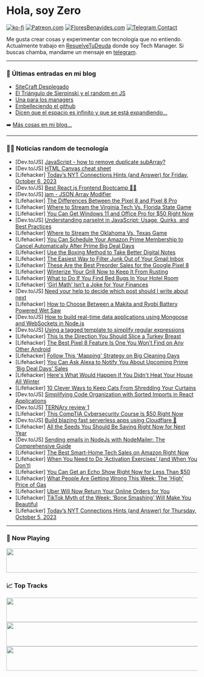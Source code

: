 # Hola, soy Zero

[![ko-fi](https://ko-fi.com/img/githubbutton_sm.svg)](https://ko-fi.com/J3J4N0LUK)
[![Patreon.com](https://img.shields.io/endpoint.svg?url=https%3A%2F%2Fshieldsio-patreon.vercel.app%2Fapi%3Fusername%3Dzerodragon%26type%3Dpatrons&style=for-the-badge)](https://patreon.com/zerodragon)
[![FloresBenavides.com](https://img.shields.io/website?down_message=oops&label=MiBlog&style=for-the-badge&up_message=online&url=https%3A%2F%2Ffloresbenavides.com)](https://floresbenavides.com)
[![Telegram Contact](https://img.shields.io/badge/escr%C3%ADbeme-ZeroDragon-%2326A5E4?style=for-the-badge&logo=telegram)](https://t.me/zerodragon)

Me gusta crear cosas y experimentar con tecnología que no entiendo.
Actualmente trabajo en [ResuelveTuDeuda](http://github.com/resuelve) donde soy Tech Manager.
Si buscas chamba, mandame un mensaje en [telegram](https://t.me/zerodragon).

---

### 📕 Últimas entradas en mi blog
<!-- BLOG-POST-LIST:START -->
- [SiteCraft Desplegado](https://floresbenavides.com/sitecraft-desplegado/)
- [El Triángulo de Sierpinski y el random en JS](https://floresbenavides.com/el-triangulo-de-sierpinski-y-el-random-en-js/)
- [Una para los managers](https://floresbenavides.com/una-para-los-managers/)
- [Embelleciendo el github](https://floresbenavides.com/embelleciendo-el-github/)
- [Dicen que el espacio es infinito y que se está expandiendo…](https://floresbenavides.com/dicen-que-el-espacio-es-infinito-y-que-se-esta-expandiendo/)
<!-- BLOG-POST-LIST:END -->

➡️ [Más cosas en mi blog...](https://floresbenavides.com)

---

### 👨‍💻 Noticias random de tecnología
<!-- TECH-POSTS:START -->
- [Dev.to/JS] [JavaScript - how to remove duplicate subArray?](https://dev.to/jose_89/javascript-how-to-remove-duplicate-subarray-pco)
- [Dev.to/JS] [HTML Canvas cheat sheet](https://dev.to/enshunt/html-canvas-cheat-sheet-48pg)
- [Lifehacker] [Today’s NYT Connections Hints &lpar;and Answer&rpar; for Friday, October 6, 2023](https://lifehacker.com/nyt-connections-answer-today-october-6-2023-1850902590)
- [Dev.to/JS] [Best React.js Frontend Bootcamp 🧑‍💻](https://dev.to/idurar/best-reactjs-frontend-bootcamp-2oa7)
- [Dev.to/JS] [jam - JSON Array Modifier](https://dev.to/dwbra/jam-json-array-modifier-i0j)
- [Lifehacker] [The Differences Between the Pixel 8 and Pixel 8 Pro](https://lifehacker.com/differences-between-the-pixel-8-and-pixel-8-pro-1850904755)
- [Lifehacker] [Where to Stream the Virginia Tech Vs. Florida State Game](https://lifehacker.com/where-to-stream-the-virginia-tech-vs-florida-state-gam-1850904662)
- [Lifehacker] [You Can Get Windows 11 and Office Pro for $50 Right Now](https://lifehacker.com/you-can-get-windows-11-and-office-pro-for-50-right-now-1850892379)
- [Dev.to/JS] [Understanding parseInt in JavaScript: Usage, Quirks, and Best Practices](https://dev.to/judevector/understanding-parseint-in-javascript-usage-quirks-and-best-practices-1dl7)
- [Lifehacker] [Where to Stream the Oklahoma Vs. Texas Game](https://lifehacker.com/where-to-stream-the-oklahoma-vs-texas-game-1850904332)
- [Lifehacker] [You Can Schedule Your Amazon Prime Membership to Cancel Automatically After Prime Big Deal Days](https://lifehacker.com/you-can-schedule-your-amazon-prime-membership-to-automa-1850619291)
- [Lifehacker] [Use the Boxing Method to Take Better Digital Notes](https://lifehacker.com/use-the-boxing-method-for-digital-note-taking-1850904099)
- [Lifehacker] [The Easiest Way to Filter Junk Out of Your Gmail Inbox](https://lifehacker.com/the-easiest-way-to-filter-junk-out-of-your-gmail-inbox-1850903652)
- [Lifehacker] [These Are the Best Preorder Sales for the Google Pixel 8](https://lifehacker.com/these-are-the-best-preorder-sales-for-the-google-pixel-1850903463)
- [Lifehacker] [Winterize Your Grill Now to Keep It From Rusting](https://lifehacker.com/how-to-winterize-gas-or-charcoal-grill-1850903347)
- [Lifehacker] [What to Do If You Find Bed Bugs In Your Hotel Room](https://lifehacker.com/what-to-do-if-you-find-bed-bugs-in-your-hotel-room-1849101627)
- [Lifehacker] [‘Girl Math’ Isn’t a Joke for Your Finances](https://lifehacker.com/girl-math-isn-t-a-joke-for-your-finances-1850902889)
- [Dev.to/JS] [Need your help to decide which post should I write about next](https://dev.to/talorlanczyk/need-your-help-to-decide-which-post-should-i-write-about-next-577c)
- [Lifehacker] [How to Choose Between a Makita and Ryobi Battery Powered Wet Saw](https://lifehacker.com/makita-ryobi-wet-saw-review-comparison-1850901408)
- [Dev.to/JS] [How to build real-time data applications using Mongoose and WebSockets in Node.js](https://dev.to/akashakki/how-to-build-real-time-data-applications-using-mongoose-and-websockets-in-nodejs-16ol)
- [Dev.to/JS] [Using a tagged template to simplify regular expressions](https://dev.to/tracygjg/using-a-tagged-template-to-simplify-regular-expressions-da2)
- [Lifehacker] [This Is the Direction You Should Slice a Turkey Breast](https://lifehacker.com/the-one-thing-you-should-never-do-when-carving-your-tur-1848062524)
- [Lifehacker] [The Best Pixel 8 Feature Is One You Won’t Find on Any Other Android](https://lifehacker.com/the-best-pixel-8-feature-is-one-you-won-t-find-on-any-o-1850902696)
- [Lifehacker] [Follow This &#39;Mapping&#39; Strategy on Big Cleaning Days](https://lifehacker.com/follow-this-mapping-strategy-on-big-cleaning-days-1850902546)
- [Lifehacker] [You Can Ask Alexa to Notify You About Upcoming Prime ‘Big Deal Days’ Sales](https://lifehacker.com/you-can-ask-alexa-to-notify-you-about-upcoming-prime-da-1850625257)
- [Lifehacker] [Here&#39;s What Would Happen If You Didn&#39;t Heat Your House All Winter](https://lifehacker.com/heres-what-would-happen-if-you-didnt-heat-your-house-al-1850902659)
- [Lifehacker] [10 Clever Ways to Keep Cats From Shredding Your Curtains](https://lifehacker.com/10-clever-ways-to-keep-cats-from-shredding-your-curtain-1850901273)
- [Dev.to/JS] [Simplifying Code Organization with Sorted Imports in React Applications](https://dev.to/itsgsashish/simplifying-code-organization-with-sorted-imports-in-react-applications-3cpk)
- [Dev.to/JS] [TERNAry review 1](https://dev.to/ireneternovets/ternary-review-1-4pkm)
- [Lifehacker] [This CompTIA Cybersecurity Course Is $50 Right Now](https://lifehacker.com/this-comptia-cybersecurity-course-is-50-right-now-1850888636)
- [Dev.to/JS] [Build blazing fast serverless apps using Cloudflare 🏃](https://dev.to/slsbytheodo/build-blazing-fast-serverless-apps-using-cloudflare-n3g)
- [Lifehacker] [All the Seeds You Should Be Saving Right Now for Next Year](https://lifehacker.com/all-the-seeds-you-should-be-saving-right-now-for-next-y-1850901886)
- [Dev.to/JS] [Sending emails in NodeJs with NodeMailer: The Comprehensive Guide](https://dev.to/alakkadshaw/sending-emails-in-nodejs-with-nodemailer-the-comprehensive-guide-5429)
- [Lifehacker] [The Best Smart-Home Tech Sales on Amazon Right Now](https://lifehacker.com/the-best-smart-home-tech-sales-on-amazon-right-now-1850901870)
- [Lifehacker] [When You Need to Do &#39;Activation Exercises&#39; &lpar;and When You Don&#39;t&rpar;](https://lifehacker.com/when-you-need-to-do-activation-exercises-and-when-you-1850901058)
- [Lifehacker] [You Can Get an Echo Show Right Now for Less Than $50](https://lifehacker.com/you-can-get-an-echo-show-right-now-for-less-than-50-1850901049)
- [Lifehacker] [What People Are Getting Wrong This Week: The &#39;High&#39; Price of Gas](https://lifehacker.com/what-people-are-getting-wrong-this-week-the-high-price-1850901691)
- [Lifehacker] [Uber Will Now Return Your Online Orders for You](https://lifehacker.com/uber-will-now-return-your-online-orders-for-you-1850901068)
- [Lifehacker] [TikTok Myth of the Week: ‘Bone Smashing’ Will Make You Beautiful](https://lifehacker.com/tiktok-myth-of-the-week-bone-smashing-will-make-you-1850897318)
- [Lifehacker] [Today’s NYT Connections Hints &lpar;and Answer&rpar; for Thursday, October 5, 2023](https://lifehacker.com/nyt-connections-answer-today-october-5-2023-1850898977)<!-- TECH-POSTS:END -->

---

### 🎵 Now Playing
<a href="https://spotify-now-playing-dun.vercel.app/now-playing?open"><img src="https://spotify-now-playing-dun.vercel.app/now-playing" width="540" height="64"></a>

### 📈 Top Tracks
<a href="https://spotify-now-playing-dun.vercel.app/top-tracks?i=1&open"><img src="https://spotify-now-playing-dun.vercel.app/top-tracks?i=1" width="540" height="64"></a>
<a href="https://spotify-now-playing-dun.vercel.app/top-tracks?i=2&open"><img src="https://spotify-now-playing-dun.vercel.app/top-tracks?i=2" width="540" height="64"></a>
<a href="https://spotify-now-playing-dun.vercel.app/top-tracks?i=3&open"><img src="https://spotify-now-playing-dun.vercel.app/top-tracks?i=3" width="540" height="64"></a>
